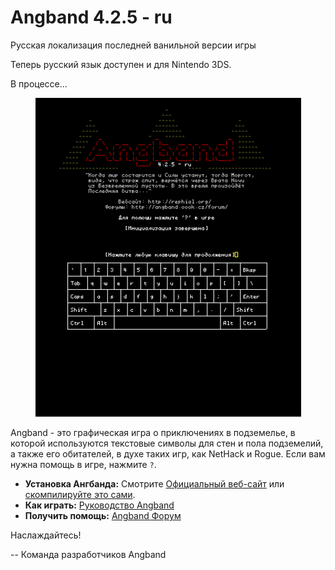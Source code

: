 # Angband 4.2.5 - ru

Русская локализация последней ванильной версии игры

Теперь русский язык доступен и для Nintendo 3DS. 

В процессе...


<p align="center">
<img src="screenshots/title.png" width="425"/>
</p>

Angband - это графическая игра о приключениях в подземелье, в которой 
используются текстовые символы для стен и пола подземелий, а также 
его обитателей, в духе таких игр, как NetHack и Rogue.  Если вам нужна 
помощь в игре, нажмите `?`.

- **Установка Ангбанда:** Смотрите [Официальный веб-сайт](https://angband.github.io/angband/) или [скомпилируйте это сами](https://angband.readthedocs.io/en/latest/hacking/compiling.html).
- **Как играть:** [Руководство Angband](https://angband.readthedocs.io/en/latest/)
- **Получить помощь:** [Angband Форум](http://angband.oook.cz/forum/)

Наслаждайтесь!

-- Команда разработчиков Angband
